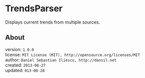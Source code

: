 TrendsParser
============

Displays current trends from multiple sources.

About
------------------

version: `1.0.0`  
license: `MIT License (MIT), http://opensource.org/licenses/MIT`  
author: `Daniel Sebastian Iliescu, http://dansil.net`  
created: `2013-08-27`  
updated: `013-08-28`

